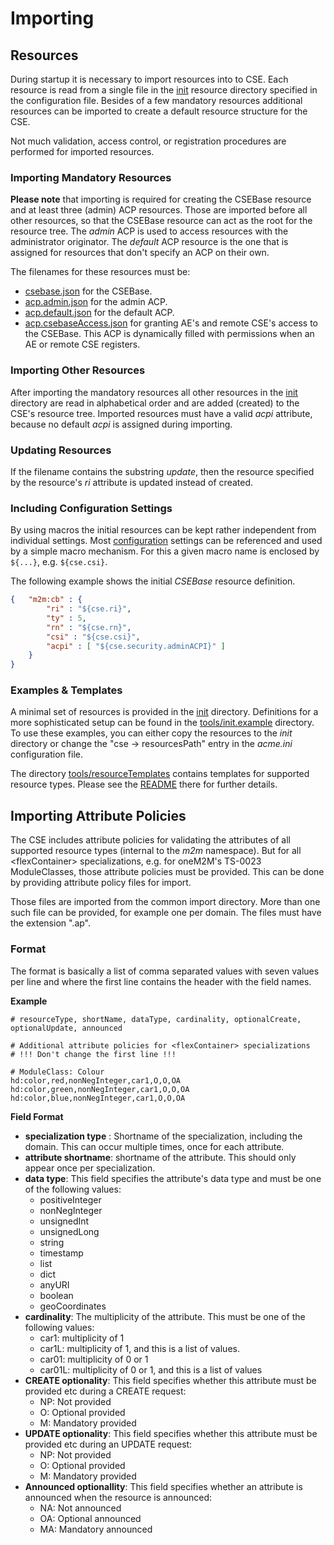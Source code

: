 # Importing

## Resources

During startup it is necessary to import resources into to CSE. Each resource is read from a single file in the [init](../init) resource directory specified in the configuration file. Besides of a few mandatory resources additional resources can be imported to create a default resource structure for the CSE.

Not much validation, access control, or registration procedures are performed for imported resources.

### Importing Mandatory Resources

**Please note** that importing is required for creating the CSEBase resource and at least three (admin) ACP resources. Those are imported before all other resources, so that the CSEBase resource can act as the root for the resource tree. The *admin* ACP is used to access resources with the administrator originator. The *default* ACP resource is the one that is assigned for resources that don't specify an ACP on their own.

The filenames for these resources must be:

- [csebase.json](../init/csebase.json) for the CSEBase.
- [acp.admin.json](../init/acp.admin.json) for the admin ACP.
- [acp.default.json](../init/acp.default.json) for the default ACP.
- [acp.csebaseAccess.json](../init/acp.csebaseAccess.json) for granting AE's and remote CSE's access to the CSEBase. This ACP is dynamically filled with permissions when an AE or remote CSE registers.

### Importing Other Resources

After importing the mandatory resources all other resources in the [init](../init) directory are read in alphabetical order and are added (created) to the CSE's resource tree. Imported resources must have a valid *acpi* attribute, because no default *acpi* is assigned during importing.

### Updating Resources

If the filename contains the substring *update*, then the resource specified by the resource's *ri* attribute is updated instead of created.

### Including Configuration Settings

By using macros the initial resources can be kept rather independent from individual settings. Most [configuration](Configuration.md) settings can be referenced and used by a simple macro mechanism. For this a given macro name is enclosed by  ```${...}```, e.g. ```${cse.csi}```.

The following example shows the initial *CSEBase* resource definition.

```json
{	"m2m:cb" : {
		"ri" : "${cse.ri}",
		"ty" : 5,
		"rn" : "${cse.rn}",
		"csi" : "${cse.csi}",
		"acpi" : [ "${cse.security.adminACPI}" ]
	}
}
```

### Examples & Templates

A minimal set of resources is provided in the [init](../init) directory. Definitions for a more sophisticated setup can be found in the [tools/init.example](../tools/init.example) directory. To use these examples, you can either copy the resources to the *init* directory or change the "cse -> resourcesPath" entry in the *acme.ini* configuration file.

The directory [tools/resourceTemplates](../tools/resourceTemplates) contains templates for supported resource types. Please see the [README](../tools/resourceTemplates/README.md) there for further details.


## Importing Attribute Policies

The CSE includes attribute policies for validating the attributes of all supported resource types (internal to the *m2m* namespace). But for all &lt;flexContainer> specializations, e.g. for oneM2M's TS-0023 ModuleClasses, those attribute policies must be provided. This can be done by providing attribute policy files for import. 

Those files are imported from the common import directory. More than one such file can be provided, for example one per domain. The files must have the extension ".ap". 

### Format

The format is basically a list of comma separated values with seven values per line and where the first line contains the header with the field names. 

**Example**

```csv
# resourceType, shortName, dataType, cardinality, optionalCreate, optionalUpdate, announced

# Additional attribute policies for <flexContainer> specializations
# !!! Don't change the first line !!!

# ModuleClass: Colour
hd:color,red,nonNegInteger,car1,O,O,OA
hd:color,green,nonNegInteger,car1,O,O,OA
hd:color,blue,nonNegInteger,car1,O,O,OA
```

**Field Format**

- **specialization type** : Shortname of the specialization, including the domain. This can occur multiple times, once for each attribute.
- **attribute shortname**: shortname of the attribute. This should only appear once per specialization.
- **data type**: This field specifies the attribute's data type and must be one of the following values:
	-	positiveInteger
	-	nonNegInteger
	-	unsignedInt
	-	unsignedLong
	-	string
	-	timestamp
	-	list
	-	dict
	-	anyURI
	-	boolean
	-	geoCoordinates
-  **cardinality**: The multiplicity of the attribute. This must be one of the following values:
	- car1: multiplicity of 1
	- car1L: multiplicity of 1, and this is a list of values.
	- car01: multiplicity of 0 or 1
	- car01L: multiplicity of 0 or 1, and this is a list of values
- **CREATE optionality**: This field specifies whether this attribute must be provided etc during a CREATE request:
	- NP: Not provided
	- O: Optional provided
	- M: Mandatory provided
- **UPDATE optionality**: This field specifies whether this attribute must be provided etc during an UPDATE request:
	- NP: Not provided
	- O: Optional provided
	- M: Mandatory provided
- **Announced optionallity**: This field specifies whether an attribute is announced when the resource is announced:
	- NA: Not announced
	- OA: Optional announced
	- MA: Mandatory announced



